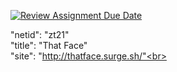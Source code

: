 [![Review Assignment Due Date](https://classroom.github.com/assets/deadline-readme-button-24ddc0f5d75046c5622901739e7c5dd533143b0c8e959d652212380cedb1ea36.svg)](https://classroom.github.com/a/h6B8Tg1s)

"netid": "zt21"<br>
"title": "That Face"<br>
"site": "http://thatface.surge.sh/"<br>